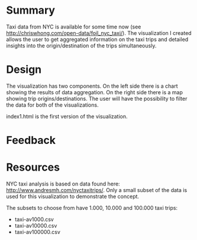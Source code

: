 # Summary

Taxi data from NYC is available for some time now (see http://chriswhong.com/open-data/foil_nyc_taxi/). The visualization I created allows the user to get aggregated information on the taxi trips and detailed insights into the origin/destination of the trips simultaneously.

# Design

The visualization has two components. On the left side there is a chart showing the results of data aggregation. On the right side there is a map showing trip origins/destinations. The user will have the possibility to filter the data for both of the visualizations.

index1.html is the first version of the visualization.

# Feedback

# Resources

NYC taxi analysis is based on data found here: http://www.andresmh.com/nyctaxitrips/. Only a small subset of the data is used for this visualization to demonstrate the concept.

The subsets to choose from have 1.000, 10.000 and 100.000 taxi trips:

- taxi-av1000.csv
- taxi-av10000.csv
- taxi-av100000.csv